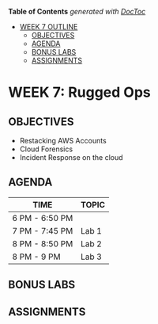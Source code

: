 <!-- START doctoc generated TOC please keep comment here to allow auto update -->
<!-- DON'T EDIT THIS SECTION, INSTEAD RE-RUN doctoc TO UPDATE -->
**Table of Contents**  *generated with [DocToc](https://github.com/thlorenz/doctoc)*

- [WEEK 7 OUTLINE](#week-7-outline)
  - [OBJECTIVES](#objectives)
  - [AGENDA](#agenda)
  - [BONUS LABS](#bonus-labs)
  - [ASSIGNMENTS](#assignments)

<!-- END doctoc generated TOC please keep comment here to allow auto update -->

# WEEK 7: Rugged Ops

## OBJECTIVES
- Restacking AWS Accounts
- Cloud Forensics
- Incident Response on the cloud

## AGENDA
TIME | TOPIC
---|---
6 PM - 6:50 PM | 
7 PM - 7:45 PM | Lab 1
8 PM - 8:50 PM | Lab 2
8 PM - 9 PM | Lab 3

## BONUS LABS


## ASSIGNMENTS
